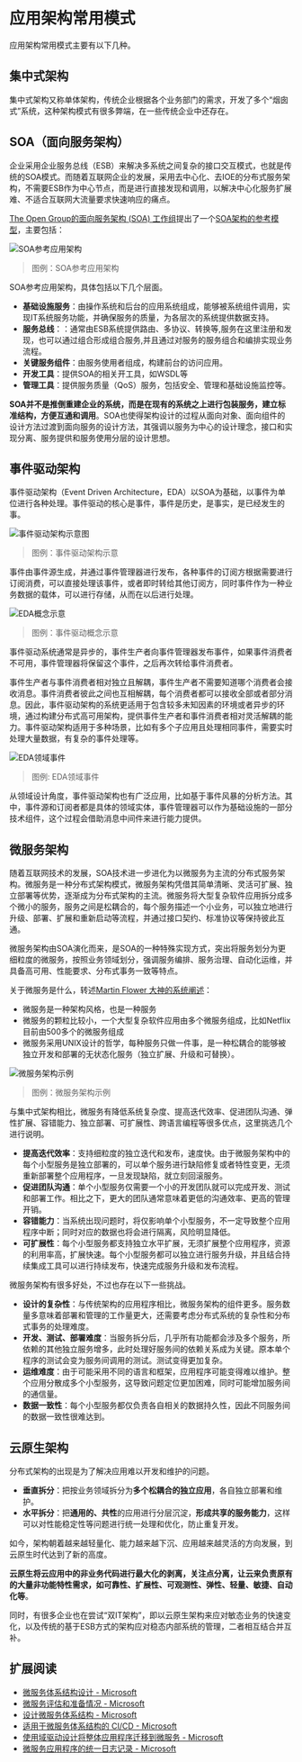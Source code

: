 # 应用架构常用模式

应用架构常用模式主要有以下几种。

## 集中式架构

集中式架构又称单体架构，传统企业根据各个业务部门的需求，开发了多个“烟囱式”系统，这种架构模式有很多弊端，在一些传统企业中还存在。

## SOA（面向服务架构）

企业采用企业服务总线（ESB）来解决多系统之间复杂的接口交互模式，也就是传统的SOA模式。而随着互联网企业的发展，采用去中心化、去IOE的分布式服务架构，不需要ESB作为中心节点，而是进行直接发现和调用，以解决中心化服务扩展难、不适合互联网大流量要求快速响应的痛点。

[The Open Group的面向服务架构 (SOA) 工作组](https://www.opengroup.org.cn/service-oriented-architecture-soa-working-group)提出了一个[SOA架构的参考模型](http://www.opengroup.org/soa/source-book/soa_refarch/index.htm)，主要包括：

![SOA参考应用架构](images/SOA-refers-to-application-architecture.png)

> 图例：SOA参考应用架构

SOA参考应用架构，具体包括以下几个层面。

- **基础设施服务**：由操作系统和后台的应用系统组成，能够被系统组件调用，实现IT系统服务功能，并确保服务的质量，为各层次的系统提供数据支持。
- **服务总线**：：通常由ESB系统提供路由、多协议、转换等,服务在这里注册和发现，也可以通过组合形成组合服务,并且通过对服务的服务组合和编排实现业务流程。
- **关键服务组件**：由服务使用者组成，构建前台的访问应用。
- **开发工具**：提供SOA的相关开工具，如WSDL等
- **管理工具**：提供服务质量（QoS）服务，包括安全、管理和基础设施监控等。

**SOA并不是推倒重建企业的系统，而是在现有的系统之上进行包装服务，建立标准结构，方便互通和调用**。SOA也使得架构设计的过程从面向对象、面向组件的设计方法过渡到面向服务的设计方法，其强调以服务为中心的设计理念，接口和实现分离、服务提供和服务使用分层的设计思想。

## 事件驱动架构

事件驱动架构（Event Driven Architecture，EDA）以SOA为基础，以事件为单位进行各种处理。事件驱动的核心是事件，事件是历史，是事实，是已经发生的事。

![事件驱动架构示意图](images/event-driven-architecture-diagram.svg)

> 图例：事件驱动架构示意

事件由事件源生成，并通过事件管理器进行发布，各种事件的订阅方根据需要进行订阅消费，可以直接处理该事件，或者即时转给其他订阅方，同时事件作为一种业务数据的载体，可以进行存储，从而在以后进行处理。

![EDA概念示意](images/EDA-architecture-schematic.png)

> 图例：事件驱动概念示意

事件驱动系统通常是异步的，事件生产者向事件管理器发布事件，如果事件消费者不可用，事件管理器将保留这个事件，之后再次转给事件消费者。

事件生产者与事件消费者相对独立且解耦，事件生产者不需要知道哪个消费者会接收消息。事件消费者彼此之间也互相解耦，每个消费者都可以接收全部或者部分消息。因此，事件驱动架构的系统更适用于包含较多未知因素的环境或者异步的环境，通过构建分布式高可用架构，提供事件生产者和事件消费者相对灵活解耦的能力。事件驱动架构适用于多种场景，比如有多个子应用且处理相同事件，需要实时处理大量数据，有复杂的事件处理等。

![EDA领域事件](images/EDA-domain-events.png)

> 图例: EDA领域事件

从领域设计角度，事件驱动架构也有广泛应用，比如基于事件风暴的分析方法。其中，事件源和订阅者都是具体的领域实体，事件管理器可以作为基础设施的一部分技术组件，这个过程会借助消息中间件来进行能力提供。

## 微服务架构

随着互联网技术的发展，SOA技术进一步进化为以微服务为主流的分布式服务架构。微服务是一种分布式架构模式，微服务架构凭借其简单清晰、灵活可扩展、独立部署等优势，逐渐成为分布式架构的主流。微服务将大型复杂软件应用拆分成多个微小的服务，服务之间是松耦合的，每个服务描述一个小业务，可以独立地进行升级、部署、扩展和重新启动等流程，并通过接口契约、标准协议等保持彼此互通。

微服务架构由SOA演化而来，是SOA的一种特殊实现方式，突出将服务划分为更细粒度的微服务，按照业务领域划分，强调服务编排、服务治理、自动化运维，并具备高可用、性能要求、分布式事务一致等特点。

关于微服务是什么，转述[Martin Flower 大神的系统阐述](https://www.martinfowler.cn/microservices/)：

- 微服务是一种架构风格，也是一种服务
- 微服务的颗粒比较小，一个大型复杂软件应用由多个微服务组成，比如Netflix目前由500多个的微服务组成
- 微服务采用UNIX设计的哲学，每种服务只做一件事，是一种松耦合的能够被独立开发和部署的无状态化服务（独立扩展、升级和可替换）。

![微服务架构示例](images/Sample-microservice-architecture.jpeg)

> 图例：微服务架构示例

与集中式架构相比，微服务有降低系统复杂度、提高迭代效率、促进团队沟通、弹性扩展、容错能力、独立部署、可扩展性、跨语言编程等很多优点，这里挑选几个进行说明。

- **提高迭代效率**：支持细粒度的独立迭代和发布，速度快。由于微服务架构中的每个小型服务是独立部署的，可以单个服务进行缺陷修复或者特性变更，无须重新部署整个应用程序，一旦发现缺陷，就立刻回滚服务。
- **促进团队沟通**：单个小型服务仅需要一个小的开发团队就可以完成开发、测试和部署工作。相比之下，更大的团队通常意味着更低的沟通效率、更高的管理开销。
- **容错能力**：当系统出现问题时，将仅影响单个小型服务，不一定导致整个应用程序中断；同时对应的数据也将会进行隔离，风险明显降低。
- **可扩展性**：每个小型服务都支持独立水平扩展，无须扩展整个应用程序，资源的利用率高，扩展快速。每个小型服务都可以独立进行服务升级，并且结合持续集成工具可以进行持续发布，快速完成服务升级和发布流程。

微服务架构有很多好处，不过也存在以下一些挑战。

- **设计的复杂性**：与传统架构的应用程序相比，微服务架构的组件更多。服务数量多意味着部署和管理的工作量更大，还需要考虑分布式系统的复杂性和分布式事务的处理难度。
- **开发、测试、部署难度**：当服务拆分后，几乎所有功能都会涉及多个服务，所依赖的其他独立服务增多，此时处理好服务间的依赖关系成为关键。原本单个程序的测试会变为服务间调用的测试。测试变得更加复杂。
- **运维难度**：由于可能采用不同的语言和框架，应用程序可能变得难以维护。整个应用分散成多个小型服务，这导致问题定位更加困难，同时可能增加服务间的通信量。
- **数据一致性**：每个小型服务都仅负责各自相关的数据持久性，因此不同服务间的数据一致性很难达到。

## 云原生架构

分布式架构的出现是为了解决应用难以开发和维护的问题。

- **垂直拆分**：把按业务领域拆分为**多个松耦合的独立应用**，各自独立部署和维护。
- **水平拆分**：把**通用的、共性**的应用进行分层沉淀，**形成共享的服务能力**，这样可以对性能稳定性等问题进行统一处理和优化，防止重复开发。

如今，架构朝着越来越轻量化、能力越来越下沉、应用越来越灵活的方向发展，到云原生时代达到了新的高度。

**云原生将云应用中的非业务代码进行最大化的剥离，关注点分离，让云来负责原有的大量非功能特性需求，如可靠性、扩展性、可观测性、弹性、轻量、敏捷、自动化等**。

同时，有很多企业也在尝试“双IT架构”，即以云原生架构来应对敏态业务的快速变化，以及传统的基于ESB方式的架构应对稳态内部系统的管理，二者相互结合并互补。

## 扩展阅读

- [微服务体系结构设计 - Microsoft](https://learn.microsoft.com/zh-cn/azure/architecture/microservices/)
- [微服务评估和准备情况 - Microsoft](https://learn.microsoft.com/zh-cn/azure/architecture/guide/technology-choices/microservices-assessment)
- [设计微服务体系结构 - Microsoft](https://learn.microsoft.com/zh-cn/azure/architecture/microservices/design/)
- [适用于微服务体系结构的 CI/CD - Microsoft](https://learn.microsoft.com/zh-cn/azure/architecture/microservices/ci-cd)
- [使用域驱动设计将整体应用程序迁移到微服务 - Microsoft](https://learn.microsoft.com/zh-cn/azure/architecture/microservices/migrate-monolith)
- [微服务应用程序的统一日志记录 - Microsoft](https://learn.microsoft.com/zh-cn/azure/architecture/example-scenario/logging/unified-logging)
